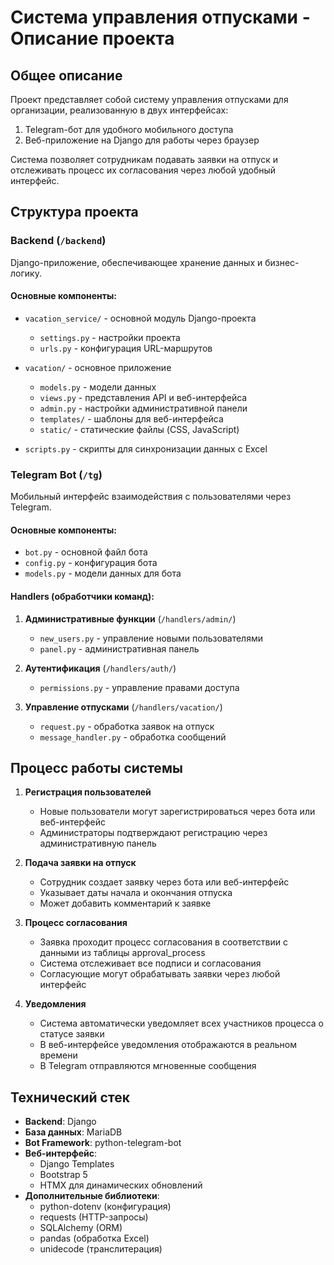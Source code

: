 # Система управления отпусками - Описание проекта

## Общее описание
Проект представляет собой систему управления отпусками для организации, реализованную в двух интерфейсах:
1. Telegram-бот для удобного мобильного доступа
2. Веб-приложение на Django для работы через браузер

Система позволяет сотрудникам подавать заявки на отпуск и отслеживать процесс их согласования через любой удобный интерфейс.

## Структура проекта

### Backend (`/backend`)
Django-приложение, обеспечивающее хранение данных и бизнес-логику.

#### Основные компоненты:
- `vacation_service/` - основной модуль Django-проекта
  - `settings.py` - настройки проекта
  - `urls.py` - конфигурация URL-маршрутов
  
- `vacation/` - основное приложение
  - `models.py` - модели данных
  - `views.py` - представления API и веб-интерфейса
  - `admin.py` - настройки административной панели
  - `templates/` - шаблоны для веб-интерфейса
  - `static/` - статические файлы (CSS, JavaScript)

- `scripts.py` - скрипты для синхронизации данных с Excel

### Telegram Bot (`/tg`)
Мобильный интерфейс взаимодействия с пользователями через Telegram.

#### Основные компоненты:
- `bot.py` - основной файл бота
- `config.py` - конфигурация бота
- `models.py` - модели данных для бота

#### Handlers (обработчики команд):
1. **Административные функции** (`/handlers/admin/`)
   - `new_users.py` - управление новыми пользователями
   - `panel.py` - административная панель

2. **Аутентификация** (`/handlers/auth/`)
   - `permissions.py` - управление правами доступа

3. **Управление отпусками** (`/handlers/vacation/`)
   - `request.py` - обработка заявок на отпуск
   - `message_handler.py` - обработка сообщений

## Процесс работы системы

1. **Регистрация пользователей**
   - Новые пользователи могут зарегистрироваться через бота или веб-интерфейс
   - Администраторы подтверждают регистрацию через административную панель

2. **Подача заявки на отпуск**
   - Сотрудник создает заявку через бота или веб-интерфейс
   - Указывает даты начала и окончания отпуска
   - Может добавить комментарий к заявке

3. **Процесс согласования**
   - Заявка проходит процесс согласования в соответствии с данными из таблицы approval_process
   - Система отслеживает все подписи и согласования
   - Согласующие могут обрабатывать заявки через любой интерфейс

4. **Уведомления**
   - Система автоматически уведомляет всех участников процесса о статусе заявки
   - В веб-интерфейсе уведомления отображаются в реальном времени
   - В Telegram отправляются мгновенные сообщения

## Технический стек

- **Backend**: Django
- **База данных**: MariaDB
- **Bot Framework**: python-telegram-bot
- **Веб-интерфейс**: 
  - Django Templates
  - Bootstrap 5
  - HTMX для динамических обновлений
- **Дополнительные библиотеки**: 
  - python-dotenv (конфигурация)
  - requests (HTTP-запросы)
  - SQLAlchemy (ORM)
  - pandas (обработка Excel)
  - unidecode (транслитерация)
